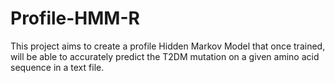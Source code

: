 # Profile-HMM-R
This project aims to create a profile Hidden Markov Model that once trained, will be able to accurately predict the T2DM mutation on a given amino acid sequence in a text file.
